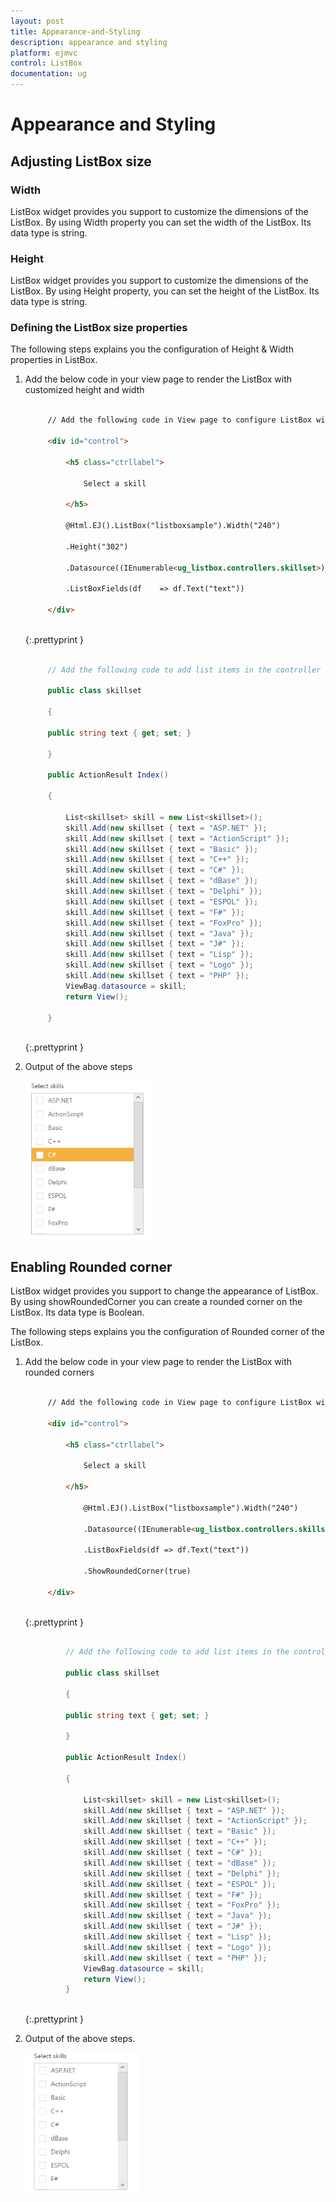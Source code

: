 ```yaml
---
layout: post
title: Appearance-and-Styling
description: appearance and styling
platform: ejmvc
control: ListBox
documentation: ug
---
```


# Appearance and Styling

## Adjusting ListBox size

### Width

ListBox widget provides you support to customize the dimensions of the ListBox. By using Width property you can set the width of the ListBox. Its data type is string.

### Height

ListBox widget provides you support to customize the dimensions of the ListBox. By using Height property, you can set the height of the ListBox. Its data type is string.

### Defining the ListBox size properties

The following steps explains you the configuration of Height & Width properties in ListBox.

1. Add the below code in your view page to render the ListBox with customized height and width

   ~~~ html

		// Add the following code in View page to configure ListBox widget
		
		<div id="control">    
		
			<h5 class="ctrllabel">
			
				Select a skill  
				
			</h5>    
			
			@Html.EJ().ListBox("listboxsample").Width("240")
			
			.Height("302")
		
			.Datasource((IEnumerable<ug_listbox.controllers.skillset>)ViewBag.datasource)
			
			.ListBoxFields(df    => df.Text("text"))
		
		</div>
		
   ~~~
   {:.prettyprint }

   
   ~~~ cs

		// Add the following code to add list items in the controller page        
		
		public class skillset        
		
		{            
		
		public string text { get; set; }        
		
		}       
		
		public ActionResult Index()        
		
		{            
		
			List<skillset> skill = new List<skillset>();  
			skill.Add(new skillset { text = "ASP.NET" });  
			skill.Add(new skillset { text = "ActionScript" });   
			skill.Add(new skillset { text = "Basic" });   
			skill.Add(new skillset { text = "C++" });     
			skill.Add(new skillset { text = "C#" });        
			skill.Add(new skillset { text = "dBase" });      
			skill.Add(new skillset { text = "Delphi" });   
			skill.Add(new skillset { text = "ESPOL" });    
			skill.Add(new skillset { text = "F#" });      
			skill.Add(new skillset { text = "FoxPro" });  
			skill.Add(new skillset { text = "Java" });     
			skill.Add(new skillset { text = "J#" });      
			skill.Add(new skillset { text = "Lisp" });     
			skill.Add(new skillset { text = "Logo" });    
			skill.Add(new skillset { text = "PHP" });    
			ViewBag.datasource = skill;         
			return View(); 
			
		}
		
   ~~~
   {:.prettyprint }

2. Output of the above steps

	![](Appearance-and-Styling_images/Appearance-and-Styling_img1.png)



## Enabling Rounded corner

ListBox widget provides you support to change the appearance of ListBox. By using showRoundedCorner you can create a rounded corner on the ListBox. Its data type is Boolean.

The following steps explains you the configuration of Rounded corner of the ListBox.

1. Add the below code in your view page to render the ListBox with rounded corners

   ~~~ html

		// Add the following code in View page to configure ListBox widget
		
		<div id="control">    
		
			<h5 class="ctrllabel">        
				
				Select a skill   
				
			</h5>    
			
				@Html.EJ().ListBox("listboxsample").Width("240")
				
				.Datasource((IEnumerable<ug_listbox.controllers.skillset>)ViewBag.datasource)
				
				.ListBoxFields(df => df.Text("text"))
				
				.ShowRoundedCorner(true)
				
		</div>
		
   ~~~
   {:.prettyprint }

   
   ~~~ cs

			// Add the following code to add list items in the controller page        
	  
			public class skillset        
	  
			{            
	  
			public string text { get; set; }       

			}        
	  
			public ActionResult Index()        
	  
			{           

				List<skillset> skill = new List<skillset>();
				skill.Add(new skillset { text = "ASP.NET" });
				skill.Add(new skillset { text = "ActionScript" });    
				skill.Add(new skillset { text = "Basic" });
				skill.Add(new skillset { text = "C++" });            
				skill.Add(new skillset { text = "C#" });            
				skill.Add(new skillset { text = "dBase" });            
				skill.Add(new skillset { text = "Delphi" });            
				skill.Add(new skillset { text = "ESPOL" });            
				skill.Add(new skillset { text = "F#" });            
				skill.Add(new skillset { text = "FoxPro" });            
				skill.Add(new skillset { text = "Java" });            
				skill.Add(new skillset { text = "J#" });            
				skill.Add(new skillset { text = "Lisp" });            
				skill.Add(new skillset { text = "Logo" });            
				skill.Add(new skillset { text = "PHP" });            
				ViewBag.datasource = skill;            
				return View();        
			}
	  
   ~~~
   {:.prettyprint }


2. Output of the above steps.


	![](Appearance-and-Styling_images/Appearance-and-Styling_img2.png)



